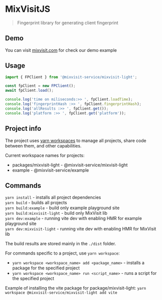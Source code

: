 # MixVisitJS

> Fingerprint library for generating client fingerprint

## Demo

You can visit [mixvisit.com](https://mixvisit.com) for check our demo example

## Usage

```javascript
import { FPClient } from '@mixvisit-service/mixvisit-light';

const fpClient = new FPClient();
await fpClient.load();

console.log('time on miliseconds:>> ', fpClient.loadTime);
console.log('fingerprintHash :>> ', fpClient.fingerprintHash);
console.log('allResults :>> ', fpClient.get());
console.log('platform :>> ', fpClient.get('platform'));
```

## Project info

The project uses [yarn workspaces](https://classic.yarnpkg.com/lang/en/docs/workspaces/) to manage all projects, share code between them, and other capabilities.

Current workspace names for projects:
- packages/mixvisit-light - @mixvisit-service/mixvisit-light
- example - @mixvisit-service/example

## Commands

`yarn install` - installs all project dependencies <br>
`yarn build` - builds all projects <br>
`yarn build:example` - build only example playground site <br>
`yarn build:mixvisit-light` - build only MixVisit lib <br>
`yarn dev:example` - running vite dev with enabling HMR for example playground site <br>
`yarn dev:mixvisit-light` - running vite dev with enabling HMR for MixVisit lib

The build results are stored mainly in the `./dist` folder.

For commands specific to a project, use `yarn workspace`:

- `yarn workspace <workspace_name> add <package_name>` - installs a package for the specified project
- `yarn workspace <workspace_name> run <script_name>` - runs a script for the specified project

Example of installing the vite package for package/mixvisit-light:
`yarn workspace @mixvisit-service/mixvisit-light add vite`
